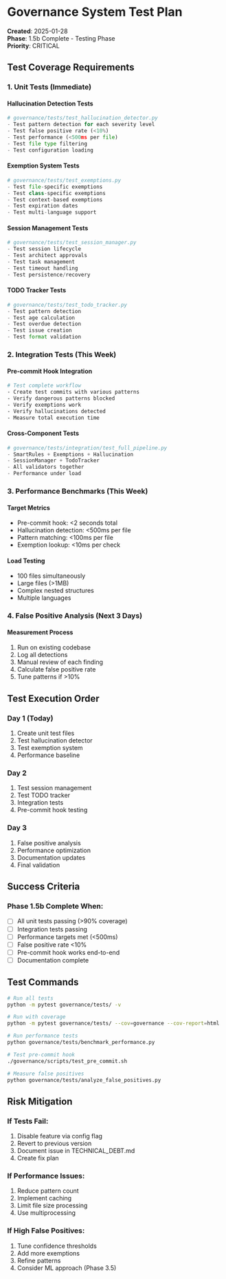 # Governance System Test Plan

**Created**: 2025-01-28  
**Phase**: 1.5b Complete - Testing Phase  
**Priority**: CRITICAL

## Test Coverage Requirements

### 1. Unit Tests (Immediate)

#### Hallucination Detection Tests
```python
# governance/tests/test_hallucination_detector.py
- Test pattern detection for each severity level
- Test false positive rate (<10%)
- Test performance (<500ms per file)
- Test file type filtering
- Test configuration loading
```

#### Exemption System Tests
```python
# governance/tests/test_exemptions.py
- Test file-specific exemptions
- Test class-specific exemptions
- Test context-based exemptions
- Test expiration dates
- Test multi-language support
```

#### Session Management Tests
```python
# governance/tests/test_session_manager.py
- Test session lifecycle
- Test architect approvals
- Test task management
- Test timeout handling
- Test persistence/recovery
```

#### TODO Tracker Tests
```python
# governance/tests/test_todo_tracker.py
- Test pattern detection
- Test age calculation
- Test overdue detection
- Test issue creation
- Test format validation
```

### 2. Integration Tests (This Week)

#### Pre-commit Hook Integration
```bash
# Test complete workflow
- Create test commits with various patterns
- Verify dangerous patterns blocked
- Verify exemptions work
- Verify hallucinations detected
- Measure total execution time
```

#### Cross-Component Tests
```python
# governance/tests/integration/test_full_pipeline.py
- SmartRules + Exemptions + Hallucination
- SessionManager + TodoTracker
- All validators together
- Performance under load
```

### 3. Performance Benchmarks (This Week)

#### Target Metrics
- Pre-commit hook: <2 seconds total
- Hallucination detection: <500ms per file
- Pattern matching: <100ms per file
- Exemption lookup: <10ms per check

#### Load Testing
- 100 files simultaneously
- Large files (>1MB)
- Complex nested structures
- Multiple languages

### 4. False Positive Analysis (Next 3 Days)

#### Measurement Process
1. Run on existing codebase
2. Log all detections
3. Manual review of each finding
4. Calculate false positive rate
5. Tune patterns if >10%

## Test Execution Order

### Day 1 (Today)
1. Create unit test files
2. Test hallucination detector
3. Test exemption system
4. Performance baseline

### Day 2
1. Test session management
2. Test TODO tracker
3. Integration tests
4. Pre-commit hook testing

### Day 3
1. False positive analysis
2. Performance optimization
3. Documentation updates
4. Final validation

## Success Criteria

### Phase 1.5b Complete When:
- [ ] All unit tests passing (>90% coverage)
- [ ] Integration tests passing
- [ ] Performance targets met (<500ms)
- [ ] False positive rate <10%
- [ ] Pre-commit hook works end-to-end
- [ ] Documentation complete

## Test Commands

```bash
# Run all tests
python -m pytest governance/tests/ -v

# Run with coverage
python -m pytest governance/tests/ --cov=governance --cov-report=html

# Run performance tests
python governance/tests/benchmark_performance.py

# Test pre-commit hook
./governance/scripts/test_pre_commit.sh

# Measure false positives
python governance/tests/analyze_false_positives.py
```

## Risk Mitigation

### If Tests Fail:
1. Disable feature via config flag
2. Revert to previous version
3. Document issue in TECHNICAL_DEBT.md
4. Create fix plan

### If Performance Issues:
1. Reduce pattern count
2. Implement caching
3. Limit file size processing
4. Use multiprocessing

### If High False Positives:
1. Tune confidence thresholds
2. Add more exemptions
3. Refine patterns
4. Consider ML approach (Phase 3.5)
